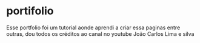 # portifolio
Esse portfolio foi um tutorial aonde aprendi a criar essa paginas entre outras, dou todos os créditos ao canal no youtube  João Carlos Lima e silva
